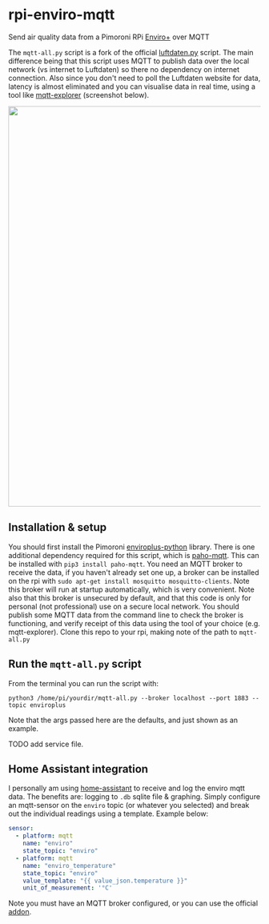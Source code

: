 # rpi-enviro-mqtt
Send air quality data from a Pimoroni RPi [Enviro+](https://shop.pimoroni.com/products/enviro) over MQTT

The `mqtt-all.py` script is a fork of the official [luftdaten.py](https://github.com/pimoroni/enviroplus-python/blob/master/examples/luftdaten.py) script. The main difference being that this script uses MQTT to publish data over the local network (vs internet to Luftdaten) so there no dependency on internet connection. Also since you don't need to poll the Luftdaten website for data, latency is almost eliminated and you can visualise data in real time, using a tool like [mqtt-explorer](https://mqtt-explorer.com/) (screenshot below).

<p align="center">
<img src="https://github.com/robmarkcole/rpi-enviro-mqtt/blob/master/assets/mqtt-explorer-usage.png" width="800">
</p>

## Installation & setup
You should first install the Pimoroni [enviroplus-python](https://github.com/pimoroni/enviroplus-python) library. There is one additional dependency required for this script, which is [paho-mqtt](http://www.eclipse.org/paho/). This can be installed with `pip3 install paho-mqtt`. You need an MQTT broker to receive the data, if you haven't already set one up, a broker can be installed on the rpi with `sudo apt-get install mosquitto mosquitto-clients`. Note this broker will run at startup automatically, which is very convenient. Note also that this broker is unsecured by default, and that this code is only for personal (not professional) use on a secure local network. You should publish some MQTT data from the command line to check the broker is functioning, and verify receipt of this data using the tool of your choice (e.g. mqtt-explorer). Clone this repo to your rpi, making note of the path to `mqtt-all.py` 

## Run the `mqtt-all.py` script
From the terminal you can run the script with: 
```
python3 /home/pi/yourdir/mqtt-all.py --broker localhost --port 1883 --topic enviroplus
```
Note that the args passed here are the defaults, and just shown as an example. 

TODO add service file.

## Home Assistant integration
I personally am using [home-assistant](https://www.home-assistant.io/) to receive and log the enviro mqtt data. The benefits are: logging to `.db` sqlite file & graphing. Simply configure an mqtt-sensor on the `enviro` topic (or whatever you selected) and break out the individual readings using a template. Example below:

```yaml
sensor:
  - platform: mqtt
    name: "enviro"
    state_topic: "enviro"
  - platform: mqtt
    name: "enviro_temperature"
    state_topic: "enviro"
    value_template: "{{ value_json.temperature }}"
    unit_of_measurement: '°C'
```

Note you must have an MQTT broker configured, or you can use the official [addon](https://addons.community/).
